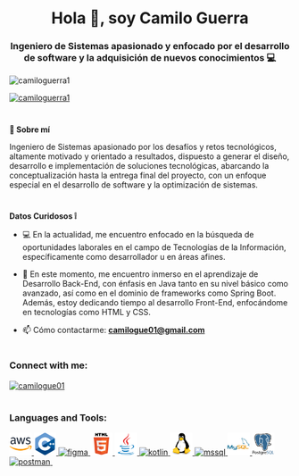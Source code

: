 <h1 align="center">Hola 👋, soy Camilo Guerra</h1>
<h3 align="center">Ingeniero de Sistemas apasionado y enfocado por el desarrollo de software y la adquisición de nuevos conocimientos 💻</h3>

<p align="left"> <img src="https://komarev.com/ghpvc/?username=camiloguerra1&label=Profile%20views&color=0e75b6&style=flat" alt="camiloguerra1" /> </p>

<p align="left"> <a href="https://github.com/ryo-ma/github-profile-trophy"><img src="https://github-profile-trophy.vercel.app/?username=camiloguerra1" alt="camiloguerra1" /></a> </p>

# 
**📎 Sobre mí**

Ingeniero de Sistemas apasionado por los desafíos y retos tecnológicos, altamente motivado y orientado a resultados, dispuesto a generar el diseño, desarrollo e implementación de
soluciones tecnológicas, abarcando la conceptualización hasta la entrega final del proyecto, con un enfoque especial en el desarrollo de software y la optimización de sistemas.

#
**Datos Curidosos ❕**

- 💻 En la actualidad, me encuentro enfocado en la búsqueda de oportunidades laborales en el campo de Tecnologías de la Información, específicamente como desarrollador u en áreas afines.

- 🌱 En este momento, me encuentro inmerso en el aprendizaje de Desarrollo Back-End, con énfasis en Java tanto en su nivel básico como avanzado, así como en el dominio de frameworks como Spring Boot. Además, estoy dedicando tiempo al desarrollo Front-End, enfocándome en tecnologías como HTML y CSS.

- 📫 Cómo contactarme: **camilogue01@gmail.com**

#

<h3 align="left">Connect with me:</h3>
<p align="left">
<a href="https://linkedin.com/in/camilogue01" target="blank"><img align="center" src="https://raw.githubusercontent.com/rahuldkjain/github-profile-readme-generator/master/src/images/icons/Social/linked-in-alt.svg" alt="camilogue01" height="30" width="40" /></a>
</p>

#

<h3 align="left">Languages and Tools:</h3>
<p align="left"> <a href="https://aws.amazon.com" target="_blank" rel="noreferrer"> <img src="https://raw.githubusercontent.com/devicons/devicon/master/icons/amazonwebservices/amazonwebservices-original-wordmark.svg" alt="aws" width="40" height="40"/> </a> <a href="https://www.w3schools.com/cpp/" target="_blank" rel="noreferrer"> <img src="https://raw.githubusercontent.com/devicons/devicon/master/icons/cplusplus/cplusplus-original.svg" alt="cplusplus" width="40" height="40"/> </a> <a href="https://www.figma.com/" target="_blank" rel="noreferrer"> <img src="https://www.vectorlogo.zone/logos/figma/figma-icon.svg" alt="figma" width="40" height="40"/> </a> <a href="https://www.w3.org/html/" target="_blank" rel="noreferrer"> <img src="https://raw.githubusercontent.com/devicons/devicon/master/icons/html5/html5-original-wordmark.svg" alt="html5" width="40" height="40"/> </a> <a href="https://www.java.com" target="_blank" rel="noreferrer"> <img src="https://raw.githubusercontent.com/devicons/devicon/master/icons/java/java-original.svg" alt="java" width="40" height="40"/> </a> <a href="https://kotlinlang.org" target="_blank" rel="noreferrer"> <img src="https://www.vectorlogo.zone/logos/kotlinlang/kotlinlang-icon.svg" alt="kotlin" width="40" height="40"/> </a> <a href="https://www.linux.org/" target="_blank" rel="noreferrer"> <img src="https://raw.githubusercontent.com/devicons/devicon/master/icons/linux/linux-original.svg" alt="linux" width="40" height="40"/> </a> <a href="https://www.microsoft.com/en-us/sql-server" target="_blank" rel="noreferrer"> <img src="https://www.svgrepo.com/show/303229/microsoft-sql-server-logo.svg" alt="mssql" width="40" height="40"/> </a> <a href="https://www.mysql.com/" target="_blank" rel="noreferrer"> <img src="https://raw.githubusercontent.com/devicons/devicon/master/icons/mysql/mysql-original-wordmark.svg" alt="mysql" width="40" height="40"/> </a> <a href="https://www.postgresql.org" target="_blank" rel="noreferrer"> <img src="https://raw.githubusercontent.com/devicons/devicon/master/icons/postgresql/postgresql-original-wordmark.svg" alt="postgresql" width="40" height="40"/> </a> <a href="https://postman.com" target="_blank" rel="noreferrer"> <img src="https://www.vectorlogo.zone/logos/getpostman/getpostman-icon.svg" alt="postman" width="40" height="40"/> </a> <a href="https://www.python.org" target="_blank" rel="noreferrer"> <img > </a> </p>

#
